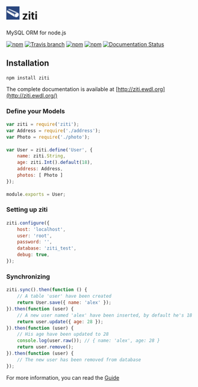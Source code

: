 # <img src="/docs/images/logo.png" alt="ziti - MySQL ORM for Node.js" width="35" height="35"> ziti

 MySQL ORM for node.js

[![npm](https://img.shields.io/npm/v/ziti.svg)](https://www.npmjs.com/package/ziti)
[![Travis branch](https://img.shields.io/travis/shaoner/ziti/master.svg)](https://travis-ci.org/shaoner/ziti)
[![npm](https://img.shields.io/npm/l/ziti.svg)](https://www.npmjs.com/package/ziti)
[![npm](https://img.shields.io/npm/dm/ziti.svg)](https://www.npmjs.com/package/ziti)
[![Documentation Status](https://readthedocs.org/projects/ziti/badge/?version=latest)](https://readthedocs.org/projects/ziti/?badge=latest)

## Installation

```
npm install ziti
```

The complete documentation is available at [http://ziti.ewdl.org](http://ziti.ewdl.org/)

### Define your Models

```javascript
var ziti = require('ziti');
var Address = require('./address');
var Photo = require('./photo');

var User = ziti.define('User', {
    name: ziti.String,
    age: ziti.Int().default(18),
    address: Address,
    photos: [ Photo ]
});

module.exports = User;
```

### Setting up ziti

```javascript
ziti.configure({
    host: 'localhost',
    user: 'root',
    password: '',
    database: 'ziti_test',
    debug: true,
});
```

### Synchronizing

```javascript
ziti.sync().then(function () {
    // A table 'user' have been created
    return User.save({ name: 'alex' });
}).then(function (user) {
    // A new user named 'alex' have been inserted, by default he's 18
    return user.update({ age: 28 });
}).then(function (user) {
    // His age have been updated to 28
    console.log(user.raw()); // { name: 'alex', age: 28 }
    return user.remove();
}).then(function (user) {
    // The new user has been removed from database
});
```

For more information, you can read the [Guide](http://ziti.ewdl.org/en/latest/tutorial/getting-started/)

